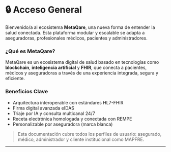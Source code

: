 
# 🔒 Acceso General

Bienvenido/a al ecosistema **MetaQare**, una nueva forma de entender la salud conectada. Esta plataforma modular y escalable se adapta a aseguradoras, profesionales médicos, pacientes y administradores.

### ¿Qué es MetaQare?
MetaQare es un ecosistema digital de salud basado en tecnologías como **blockchain**, **inteligencia artificial** y **FHIR**, que conecta a pacientes, médicos y aseguradoras a través de una experiencia integrada, segura y eficiente.

### Beneficios Clave
- Arquitectura interoperable con estándares HL7-FHIR
- Firma digital avanzada eIDAS
- Triaje por IA y consulta multicanal 24/7
- Receta electrónica homologada y conectada con REMPE
- Personalizable por aseguradora (marca blanca)

> Esta documentación cubre todos los perfiles de usuario: asegurado, médico, administrador y cliente institucional como MAPFRE.

---
